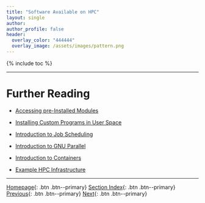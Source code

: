 ```yaml
---
title: "Software Available on HPC"
layout: single
author:
author_profile: false
header:
  overlay_color: "444444"
  overlay_image: /assets/images/pattern.png
---
```


{% include toc %}









___
# Further Reading
* [Accessing pre-Installed Modules](04A-accessing-preinstalled-modules)
* [Installing Custom Programs in User Space](04B-installing-custom-programs)

* [Introduction to Job Scheduling](05-introduction-to-job-scheduling)
* [Introduction to GNU Parallel](06-introduction-to-gnu-parallel)
* [Introduction to Containers](07-introduction-to-containers)
* [Example HPC Infrastructure](08-example-hpc-infrastructure)

___

[Homepage](../index.md){: .btn  .btn--primary}
[Section Index](00-IntroToHPC-LandingPage){: .btn  .btn--primary}
[Previous](03B-remote-data-preview){: .btn  .btn--primary}
[Next](04A-accessing-preinstalled-modules){: .btn  .btn--primary}

